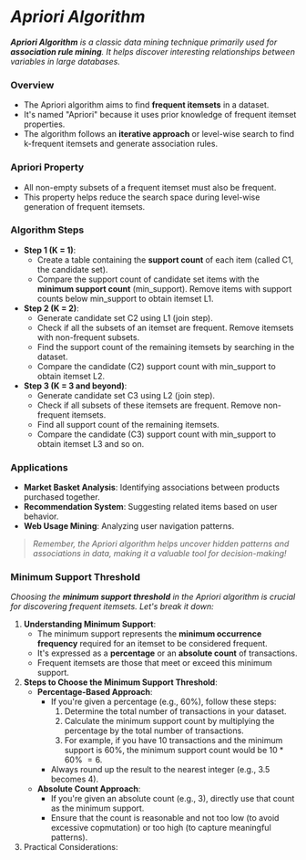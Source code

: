 # _Apriori Algorithm_

_**Apriori Algorithm** is a classic data mining technique primarily used for **association rule mining**. It helps discover interesting relationships between variables in large databases._

### Overview
- The Apriori algorithm aims to find **frequent itemsets** in a dataset.
- It's named "Apriori" because it uses prior knowledge of frequent itemset properties.
- The algorithm follows an **iterative approach** or level-wise search to find k-frequent itemsets and generate association rules.

### Apriori Property
- All non-empty subsets of a frequent itemset must also be frequent.
- This property helps reduce the search space during level-wise generation of frequent itemsets.

### Algorithm Steps
- **Step 1 (K = 1)**:
    - Create a table containing the **support count** of each item (called C1, the candidate set).
    - Compare the support count of candidate set items with the **minimum support count** (min_support). Remove items with support counts below min_support to obtain itemset L1.
- **Step 2 (K = 2)**:
    - Generate candidate set C2 using L1 (join step).
    - Check if all the subsets of an itemset are frequent. Remove itemsets with non-frequent subsets.
    - Find the support count of the remaining itemsets by searching in the dataset.
    - Compare the candidate (C2) support count with min_support to obtain itemset L2.
- **Step 3 (K = 3 and beyond)**:
    - Generate candidate set C3 using L2 (join step).
    - Check if all subsets of these itemsets are frequent. Remove non-frequent itemsets.
    - Find all support count of the remaining itemsets.
    - Compare the candidate (C3) support count with min_support to obtain itemset L3 and so on.
 
### Applications
- **Market Basket Analysis**: Identifying associations between products purchased together.
- **Recommendation System**: Suggesting related items based on user behavior.
- **Web Usage Mining**: Analyzing user navigation patterns.

> _Remember, the Apriori algorithm helps uncover hidden patterns and associations in data, making it a valuable tool for decision-making!_

### Minimum Support Threshold
_Choosing the **minimum support threshold** in the Apriori algorithm is crucial for discovering frequent itemsets. Let's break it down:_

1. **Understanding Minimum Support**:
    - The minimum support represents the **minimum occurrence frequency** required for an itemset to be considered frequent.
    - It's expressed as a **percentage** or an **absolute count** of transactions.
    - Frequent itemsets are those that meet or exceed this minimum support.
2. **Steps to Choose the Minimum Support Threshold**:
    - **Percentage-Based Approach**:
        - If you're given a percentage (e.g., $60$%), follow these steps:
            1. Determine the total number of transactions in your dataset.
            2. Calculate the minimum support count by multiplying the percentage by the total number of transactions.
            3. For example, if you have 10 transactions and the minimum support is $60$%, the minimum support count would be $10 * 60$% $= 6$.
        - Always round up the result to the nearest integer (e.g., $3.5$ becomes $4$).
    - **Absolute Count Approach**:
        - If you're given an absolute count (e.g., $3$), directly use that count as the minimum support.
        - Ensure that the count is reasonable and not too low (to avoid excessive copmutation) or too high (to capture meaningful patterns).  
3. Practical Considerations:
      
